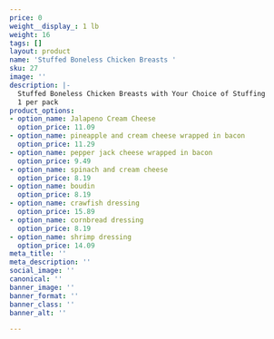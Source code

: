 ```yaml
---
price: 0
weight__display_: 1 lb
weight: 16
tags: []
layout: product
name: 'Stuffed Boneless Chicken Breasts '
sku: 27
image: ''
description: |-
  Stuffed Boneless Chicken Breasts with Your Choice of Stuffing
  1 per pack
product_options:
- option_name: Jalapeno Cream Cheese
  option_price: 11.09
- option_name: pineapple and cream cheese wrapped in bacon
  option_price: 11.29
- option_name: pepper jack cheese wrapped in bacon
  option_price: 9.49
- option_name: spinach and cream cheese
  option_price: 8.19
- option_name: boudin
  option_price: 8.19
- option_name: crawfish dressing
  option_price: 15.89
- option_name: cornbread dressing
  option_price: 8.19
- option_name: shrimp dressing
  option_price: 14.09
meta_title: ''
meta_description: ''
social_image: ''
canonical: ''
banner_image: ''
banner_format: ''
banner_class: ''
banner_alt: ''

---
```

